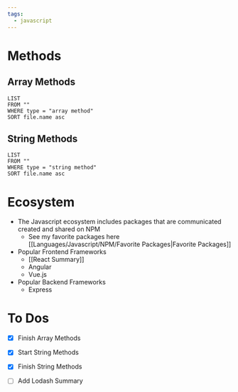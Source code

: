 ```yaml
---
tags:
  - javascript
---
```


# Methods

## Array Methods
```dataview
LIST
FROM ""
WHERE type = "array method"
SORT file.name asc
```


## String Methods

```dataview
LIST
FROM ""
WHERE type = "string method"
SORT file.name asc
```
# Ecosystem
- The Javascript ecosystem includes packages that are communicated created and shared on NPM 
	- See my favorite packages here [[Languages/Javascript/NPM/Favorite Packages|Favorite Packages]]
- Popular Frontend Frameworks
	- [[React Summary]]
	- Angular
	- Vue.js
- Popular Backend Frameworks
	- Express

# To Dos
- [x] Finish Array Methods
- [x] Start String Methods
- [x] Finish String Methods
- [ ] Add Lodash Summary


